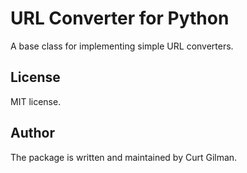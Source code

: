 URL Converter for Python
========================

A base class for implementing simple URL converters.

License
-------

MIT license.

Author
------

The package is written and maintained by Curt Gilman.
